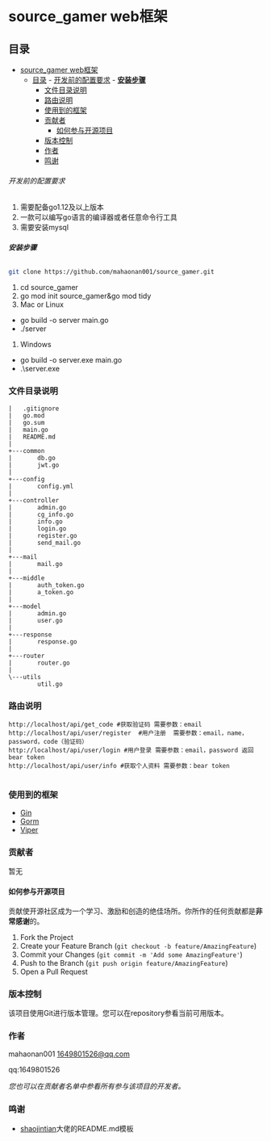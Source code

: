 

# source_gamer web框架




 
## 目录

- [source\_gamer web框架](#source_gamer-web框架)
  - [目录](#目录)
          - [开发前的配置要求](#开发前的配置要求)
          - [**安装步骤**](#安装步骤)
    - [文件目录说明](#文件目录说明)
    - [路由说明](#路由说明)
    - [使用到的框架](#使用到的框架)
    - [贡献者](#贡献者)
      - [如何参与开源项目](#如何参与开源项目)
    - [版本控制](#版本控制)
    - [作者](#作者)
    - [鸣谢](#鸣谢)




###### 开发前的配置要求
1. 需要配备go1.12及以上版本
2. 一款可以编写go语言的编译器或者任意命令行工具
3. 需要安装mysql
###### **安装步骤**

```sh
git clone https://github.com/mahaonan001/source_gamer.git
```
1. cd source_gamer
2. go mod init source_gamer&go mod tidy
3. Mac or Linux
- go build -o server main.go
- ./server
1. Windows
- go build -o server.exe main.go  
- .\server.exe


### 文件目录说明


```
|   .gitignore
|   go.mod
|   go.sum
|   main.go
|   README.md
|
+---common
|       db.go
|       jwt.go
|
+---config
|       config.yml
|
+---controller
|       admin.go
|       cg_info.go
|       info.go
|       login.go
|       register.go
|       send_mail.go
|
+---mail
|       mail.go
|
+---middle
|       auth_token.go
|       a_token.go
|
+---model
|       admin.go
|       user.go
|
+---response
|       response.go
|
+---router
|       router.go
|
\---utils
        util.go

```
### 路由说明
```
http://localhost/api/get_code #获取验证码 需要参数：email
http://localhost/api/user/register  #用户注册  需要参数：email，name，password，code（验证码）
http://localhost/api/user/login #用户登录 需要参数：email，password 返回bear token
http://localhost/api/user/info #获取个人资料 需要参数：bear token


```


### 使用到的框架

- [Gin](https://github.com/gin-gonic/gin)
- [Gorm](https://github.com/go-gorm/gorm.io)
- [Viper](https://github.com/spf13/viper)

### 贡献者

暂无
#### 如何参与开源项目

贡献使开源社区成为一个学习、激励和创造的绝佳场所。你所作的任何贡献都是**非常感谢**的。


1. Fork the Project
2. Create your Feature Branch (`git checkout -b feature/AmazingFeature`)
3. Commit your Changes (`git commit -m 'Add some AmazingFeature'`)
4. Push to the Branch (`git push origin feature/AmazingFeature`)
5. Open a Pull Request



### 版本控制

该项目使用Git进行版本管理。您可以在repository参看当前可用版本。

### 作者

mahaonan001
1649801526@qq.com

 qq:1649801526    

 *您也可以在贡献者名单中参看所有参与该项目的开发者。*


### 鸣谢


- [shaojintian](https://github.com/shaojintian/Best_README_template)大佬的README.md模板




